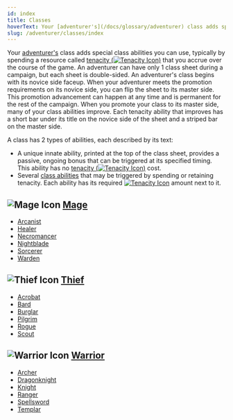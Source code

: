 ```yaml
---
id: index
title: Classes
hoverText: Your [adventurer's](/docs/glossary/adventurer) class adds special class abilities you can use, typically by spending a resource called [tenacity](/docs/glossary/tenacity) that you accrue over the course of the game.
slug: /adventurer/classes/index
---
```


Your [adventurer's](/docs/glossary/adventurer) class adds special class abilities you can use, typically by spending a resource called [tenacity (<img src="/icons/tenacity.svg" alt="Tenacity Icon" class="icon-svg"/>)](/docs/glossary/tenacity) that you accrue over the course of the game. An adventurer can have only 1 class sheet during a campaign, but each sheet is double-sided. An adventurer's class begins with its novice side faceup. When your adventurer meets the promotion requirements on its novice side, you can flip the sheet to its master side. This promotion advancement can happen at any time and is permanent for the rest of the campaign. When you promote your class to its master side, many of your class abilities improve. Each tenacity ability that improves has a short bar under its title on the novice side of the sheet and a striped bar on the master side.

A class has 2 types of abilities, each described by its text:

- A unique innate ability, printed at the top of the class sheet, provides a passive, ongoing bonus that can be triggered at its specified timing. This ability has no [tenacity (<img src="/icons/tenacity.svg" alt="Tenacity Icon" class="icon-svg"/>)](/docs/glossary/tenacity) cost.
- Several [class abilities](/docs/battles/adventurer-turn/class-ability) that may be triggered by spending or retaining tenacity. Each ability has its required [<img src="/icons/tenacity.svg" alt="Tenacity Icon" class="icon-svg"/>](/docs/glossary/tenacity) amount next to it.

## <img src="/icons/mage.svg" alt="Mage Icon" class="icon-svg" /> [Mage](/docs/adventurer/classes/mage)

- [Arcanist](/docs/adventurer/classes/mage/arcanist)
- [Healer](/docs/adventurer/classes/mage/healer)
- [Necromancer](/docs/adventurer/classes/mage/necromancer)
- [Nightblade](/docs/adventurer/classes/mage/nightblade)
- [Sorcerer](/docs/adventurer/classes/mage/sorcerer)
- [Warden](/docs/adventurer/classes/mage/warden)

## <img src="/icons/thief.svg" alt="Thief Icon" class="icon-svg"/> [Thief](/docs/adventurer/classes/thief)

- [Acrobat](/docs/adventurer/classes/thief/acrobat)
- [Bard](/docs/adventurer/classes/thief/bard)
- [Burglar](/docs/adventurer/classes/thief/burglar)
- [Pilgrim](/docs/adventurer/classes/thief/pilgrim)
- [Rogue](/docs/adventurer/classes/thief/rogue)
- [Scout](/docs/adventurer/classes/thief/scout)

## <img src="/icons/warrior.svg" alt="Warrior Icon" class="icon-svg" /> [Warrior](/docs/adventurer/classes/warrior)

- [Archer](/docs/adventurer/classes/warrior/archer)
- [Dragonknight](/docs/adventurer/classes/warrior/dragonknight)
- [Knight](/docs/adventurer/classes/warrior/knight)
- [Ranger](/docs/adventurer/classes/warrior/ranger)
- [Spellsword](/docs/adventurer/classes/warrior/spellsword)
- [Templar](/docs/adventurer/classes/warrior/templar)
